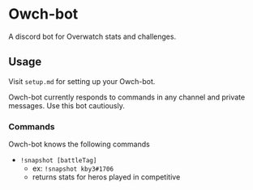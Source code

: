 # Owch-bot

A discord bot for Overwatch stats and challenges.

## Usage

Visit `setup.md` for setting up your Owch-bot.

Owch-bot currently responds to commands in any channel and private messages. Use this bot cautiously. 

### Commands

Owch-bot knows the following commands

- `!snapshot [battleTag]`
  - ex: `!snapshot kby3#1706`
  - returns stats for heros played in competitive